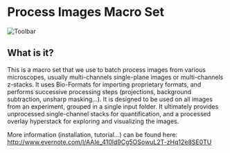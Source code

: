 # Process Images Macro Set

![Toolbar](http://i.imgur.com/Dza8gIy.png)

## What is it?
This is a macro set that we use to batch process images from various microscopes, usually multi-channels single-plane images or multi-channels z-stacks. It uses Bio-Formats for importing proprietary formats, and performs successive processing steps (projections, background subtraction, unsharp masking...). It is designed to be used on all images from an experiment, grouped in a single input folder. It ultimately provides unprocessed single-channel stacks for quantification, and a processed overlay hyperstack for exploring and visualizing the images.

More information (installation, tutorial…) can be found here: http://www.evernote.com/l/AAIe_410ld9Cg5OSowuL2T-zHq12e8SE0TU

